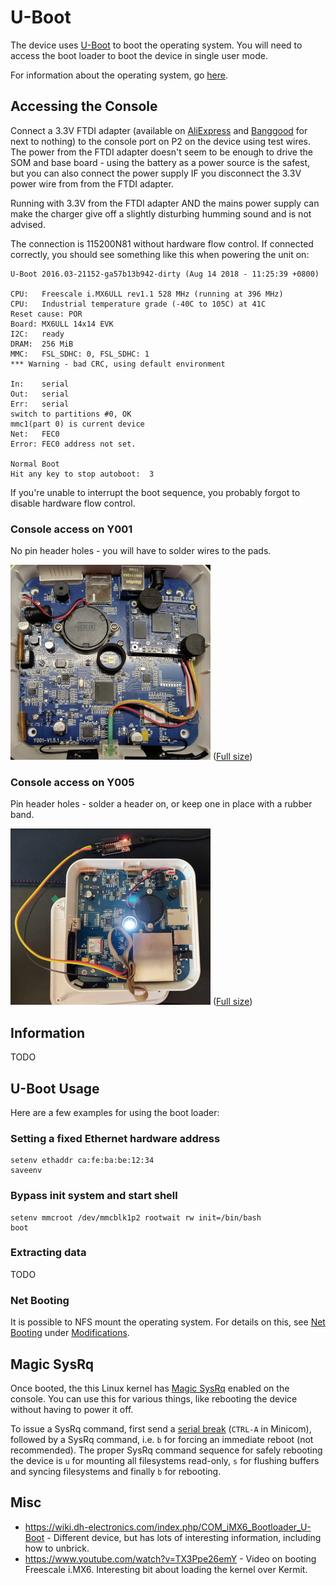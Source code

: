 # U-Boot

The device uses [U-Boot](https://en.wikipedia.org/wiki/Das_U-Boot) to boot the operating system. You will need to access the boot loader to boot the device in single user mode.

For information about the operating system, go [here](OS).

## Accessing the Console

Connect a 3.3V FTDI adapter (available on [AliExpress](https://www.aliexpress.com/wholesale?SearchText=FT232RL+FTDI) and [Banggood](https://www.banggood.com/search/ft232rl-ftdi.html) for next to nothing) to the console port on P2 on the device using test wires. The power from the FTDI adapter doesn't seem to be enough to drive the SOM and base board - using the battery as a power source is the safest, but you can also connect the power supply IF you disconnect the 3.3V power wire from from the FTDI adapter.

Running with 3.3V from the FTDI adapter AND the mains power supply can make the charger give off a slightly disturbing humming sound and is not advised.

The connection is 115200N81 without hardware flow control. If connected correctly, you should see something like this when powering the unit on:

```
U-Boot 2016.03-21152-ga57b13b942-dirty (Aug 14 2018 - 11:25:39 +0800)

CPU:   Freescale i.MX6ULL rev1.1 528 MHz (running at 396 MHz)
CPU:   Industrial temperature grade (-40C to 105C) at 41C
Reset cause: POR
Board: MX6ULL 14x14 EVK
I2C:   ready
DRAM:  256 MiB
MMC:   FSL_SDHC: 0, FSL_SDHC: 1
*** Warning - bad CRC, using default environment

In:    serial
Out:   serial
Err:   serial
switch to partitions #0, OK
mmc1(part 0) is current device
Net:   FEC0
Error: FEC0 address not set.

Normal Boot
Hit any key to stop autoboot:  3
```

If you're unable to interrupt the boot sequence, you probably forgot to disable hardware flow control.


### Console access on Y001

No pin header holes - you will have to solder wires to the pads.

![Y001](../Assets/Images/y001-console-scaled.jpg)
([Full size](../Assets/Images/y001-console.jpg))


### Console access on Y005

Pin header holes - solder a header on, or keep one in place with a rubber band.

![Y005](../Assets/Images/y005-console-scaled.jpg)
([Full size](../Assets/Images/y005-console.jpg))


## Information

TODO


## U-Boot Usage

Here are a few examples for using the boot loader:


### Setting a fixed Ethernet hardware address

```
setenv ethaddr ca:fe:ba:be:12:34
saveenv
```


### Bypass init system and start shell

```
setenv mmcroot /dev/mmcblk1p2 rootwait rw init=/bin/bash
boot
```


### Extracting data

TODO


### Net Booting

It is possible to NFS mount the operating system. For details on this, see [Net Booting](Modifications/Netbooting.md) under [Modifications](Modifications/).


## Magic SysRq

Once booted, the this Linux kernel has [Magic SysRq](https://en.wikipedia.org/wiki/Magic_SysRq_key) enabled on the console. You can use this for various things, like rebooting the device without having to power it off.

To issue a SysRq command, first send a [serial break](https://en.wikipedia.org/wiki/Universal_asynchronous_receiver-transmitter#Break_condition) (`CTRL-A` in Minicom), followed by a SysRq command, i.e. `b` for forcing an immediate reboot (not recommended). The proper SysRq command sequence for safely rebooting the device is `u` for mounting all filesystems read-only, `s` for flushing buffers and syncing filesystems and finally `b` for rebooting.


## Misc

* https://wiki.dh-electronics.com/index.php/COM_iMX6_Bootloader_U-Boot - Different device, but has lots of interesting information, including how to unbrick.
* https://www.youtube.com/watch?v=TX3Ppe26emY - Video on booting Freescale i.MX6. Interesting bit about loading the kernel over Kermit.
